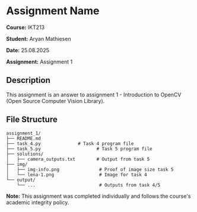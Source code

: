 # Assignment Name

**Course:** IKT213

**Student:** Aryan Mathiesen  

**Date:** 25.08.2025

**Assignment:** Assignment 1

## Description

This assignment is an answer to assignment 1 - Introduction to OpenCV (Open Source Computer Vision Library).

## File Structure

```
assignment_1/
├── README.md
├── task_4.py              # Task 4 program file
├── task_5.py                     # Task 5 program file
├── solutions/
│   ├── camera_outputs.txt        # Output from task 5
├── img/
│   ├── img-info.png               # Proof of image size task 5
│   └── lena-1.png                 # Image for task 4
└── output/
    └── ...                        # Outputs from task 4/5
```

**Note:** This assignment was completed individually and follows the course's academic integrity policy.